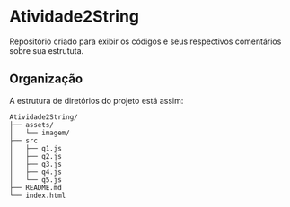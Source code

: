 # Atividade2String
Repositório criado para exibir os códigos e seus respectivos comentários sobre sua estrututa.

## Organização
A estrutura de diretórios do projeto está assim:

```plaintext
Atividade2String/
├── assets/
│   └── imagem/
├── src
│   ├── q1.js 
│   ├── q2.js
│   ├── q3.js
│   ├── q4.js
│   └── q5.js
├── README.md
└── index.html
```
